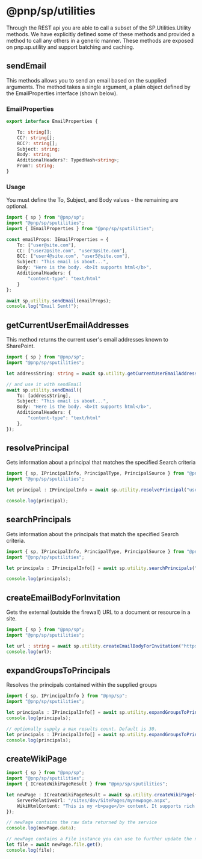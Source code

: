 # @pnp/sp/utilities

Through the REST api you are able to call a subset of the SP.Utilities.Utility methods. We have explicitly defined some of these methods and provided a method to call any others in a generic manner. These methods are exposed on pnp.sp.utility and support batching and caching.

## sendEmail

This methods allows you to send an email based on the supplied arguments. The method takes a single argument, a plain object defined by the EmailProperties interface (shown below).

### EmailProperties

```TypeScript
export interface EmailProperties {

    To: string[];
    CC?: string[];
    BCC?: string[];
    Subject: string;
    Body: string;
    AdditionalHeaders?: TypedHash<string>;
    From?: string;
}
```

### Usage

You must define the To, Subject, and Body values - the remaining are optional.

```TypeScript
import { sp } from "@pnp/sp";
import "@pnp/sp/sputilities";
import { IEmailProperties } from "@pnp/sp/sputilities";

const emailProps: IEmailProperties = {
    To: ["user@site.com"],
    CC: ["user2@site.com", "user3@site.com"],
    BCC: ["user4@site.com", "user5@site.com"],
    Subject: "This email is about...",
    Body: "Here is the body. <b>It supports html</b>",
    AdditionalHeaders: {
        "content-type": "text/html"
    }
};

await sp.utility.sendEmail(emailProps);
console.log("Email Sent!");
```

## getCurrentUserEmailAddresses

This method returns the current user's email addresses known to SharePoint.

```TypeScript
import { sp } from "@pnp/sp";
import "@pnp/sp/sputilities";

let addressString: string = await sp.utility.getCurrentUserEmailAddresses();

// and use it with sendEmail
await sp.utility.sendEmail({
    To: [addressString],
    Subject: "This email is about...",
    Body: "Here is the body. <b>It supports html</b>",
    AdditionalHeaders: {
        "content-type": "text/html"
    },
});
```

## resolvePrincipal

Gets information about a principal that matches the specified Search criteria

```TypeScript
import { sp, IPrincipalInfo, PrincipalType, PrincipalSource } from "@pnp/sp";
import "@pnp/sp/sputilities";

let principal : IPrincipalInfo = await sp.utility.resolvePrincipal("user@site.com", PrincipalType.User, PrincipalSource.All, true, false, true);

console.log(principal);
```

## searchPrincipals

Gets information about the principals that match the specified Search criteria.

```TypeScript
import { sp, IPrincipalInfo, PrincipalType, PrincipalSource } from "@pnp/sp";
import "@pnp/sp/sputilities";

let principals : IPrincipalInfo[] = await sp.utility.searchPrincipals("john", PrincipalType.User, PrincipalSource.All,"", 10);

console.log(principals);
```

## createEmailBodyForInvitation

Gets the external (outside the firewall) URL to a document or resource in a site.

```TypeScript
import { sp } from "@pnp/sp";
import "@pnp/sp/sputilities";

let url : string = await sp.utility.createEmailBodyForInvitation("https://contoso.sharepoint.com/sites/dev/SitePages/DevHome.aspx");
console.log(url);
```

## expandGroupsToPrincipals

Resolves the principals contained within the supplied groups

```TypeScript
import { sp, IPrincipalInfo } from "@pnp/sp";
import "@pnp/sp/sputilities";

let principals : IPrincipalInfo[] = await sp.utility.expandGroupsToPrincipals(["Dev Owners", "Dev Members"]);
console.log(principals);

// optionally supply a max results count. Default is 30.
let principals : IPrincipalInfo[] = await sp.utility.expandGroupsToPrincipals(["Dev Owners", "Dev Members"], 10);
console.log(principals);
```

## createWikiPage

```TypeScript
import { sp } from "@pnp/sp";
import "@pnp/sp/sputilities";
import { ICreateWikiPageResult } from "@pnp/sp/sputilities";

let newPage : ICreateWikiPageResult = await sp.utility.createWikiPage({
    ServerRelativeUrl: "/sites/dev/SitePages/mynewpage.aspx",
    WikiHtmlContent: "This is my <b>page</b> content. It supports rich html.",
});

// newPage contains the raw data returned by the service
console.log(newPage.data);

// newPage contains a File instance you can use to further update the new page
let file = await newPage.file.get();
console.log(file);
```